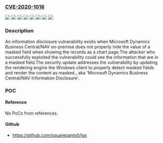 ### [CVE-2020-1018](https://cve.mitre.org/cgi-bin/cvename.cgi?name=CVE-2020-1018)
![](https://img.shields.io/static/v1?label=Product&message=Dynamics%20365%20Business%20Central%202019%20Spring%20Update&color=blue)
![](https://img.shields.io/static/v1?label=Product&message=Microsoft%20Dynamics%20365%20BC%20On%20Premise&color=blue)
![](https://img.shields.io/static/v1?label=Product&message=Microsoft%20Dynamics%20NAV%202015&color=blue)
![](https://img.shields.io/static/v1?label=Product&message=Microsoft%20Dynamics%20NAV%202016&color=blue)
![](https://img.shields.io/static/v1?label=Product&message=Microsoft%20Dynamics%20NAV%202017&color=blue)
![](https://img.shields.io/static/v1?label=Product&message=Microsoft%20Dynamics%20NAV%202018&color=blue)
![](https://img.shields.io/static/v1?label=Version&message=unspecified%20&color=brightgreen)
![](https://img.shields.io/static/v1?label=Vulnerability&message=Information%20Disclosure&color=brightgreen)

### Description

An information disclosure vulnerability exists when Microsoft Dynamics Business Central/NAV on-premise does not properly hide the value of a masked field when showing the records as a chart page.The attacker who successfully exploited the vulnerability could see the information that are in a masked field.The security update addresses the vulnerability by updating the rendering engine the Windows client to properly detect masked fields and render the content as masked., aka 'Microsoft Dynamics Business Central/NAV Information Disclosure'.

### POC

#### Reference
No PoCs from references.

#### Github
- https://github.com/squarepants0/lgx

